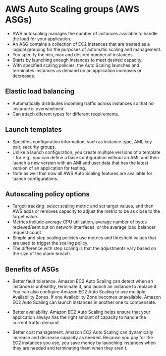 # AWS Auto Scaling groups (AWS ASGs)

- AWS autoscaling manages the number of instances available to handle the load for your application.
- An ASG contains a collection of EC2 instances that are treated as a logical grouping for the purposes of automatic scaling and management.
- You specify the min, max and desired number of instances.
- Starts by launching enough instances to meet desired capacity.
- With specified scaling policies, the Auto Scaling launches and terminates instances as demand on an application increases or decreases.

## Elastic load balancing
- Automatically distributes incoming traffic across instances so that no instance is overwhelmed.
- Can attach diferent types for different requirements.

## Launch templates
- Specifies configuration information, such as instance type, AMI, key pair, security groups.
- Unlike a launch configuration, you create multiple versions of a template - for e.g., you can define a base configuration without an AMI, and then luanch a new version with an AMI and user data that has the latest version of an application for testing.
- Note as well that now all AWS Auto Scaling features are available for luanch configurations.

## Autoscaling policy options
- Target-tracking: select scaling metric and set target values, and then AWS adds or removes capacity to adjust the metric to be as close to the target value.
- Metrics include average CPU utilisation, average number of bytes recieved/sent out on network interfaces, or the average load balancer request count.
- Simple and step scaling policies use metrics and threshold values that are used to trigger the scaling policy.
- The difference with step scaling is that the adjustments vary based  on the size of the alarm breach.

## Benefits of ASGs

- Better fault tolerance. Amazon EC2 Auto Scaling can detect when an instance is unhealthy, terminate it, and launch an instance to replace it. You can also configure Amazon EC2 Auto Scaling to use multiple Availability Zones. If one Availability Zone becomes unavailable, Amazon EC2 Auto Scaling can launch instances in another one to compensate.

- Better availability. Amazon EC2 Auto Scaling helps ensure that your application always has the right amount of capacity to handle the current traffic demand.

- Better cost management. Amazon EC2 Auto Scaling can dynamically increase and decrease capacity as needed. Because you pay for the EC2 instances you use, you save money by launching instances when they are needed and terminating them when they aren't.
